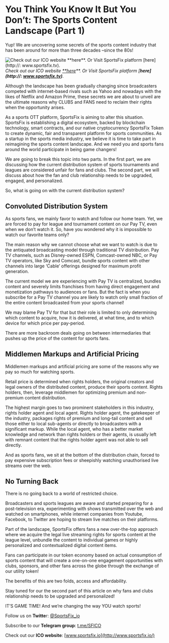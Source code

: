 
# You Think You Know It But You Don’t: The Sports Content Landscape (Part 1)

Yup! We are uncovering some secrets of the sports content industry that has been around for more than three decades –since the 80s!

![Check out our ICO website [**here](http://www.sportsfix.io)**. Or Visit SportsFix platform [**here](http://: www.sportsfix.tv)**.](https://cdn-images-1.medium.com/max/3000/1*BCpeva9DpVD-n_K32tJZcw.jpeg)*Check out our ICO website [**here](http://www.sportsfix.io)**. Or Visit SportsFix platform [**here](http://: www.sportsfix.tv)**.*

Although the landscape has been gradually changing since broadcasters competed with internet-based rivals such as Yahoo and nowadays with the likes of Netflix and Amazon Prime, these secrets we are about to unveil are the ultimate reasons why CLUBS and FANS need to reclaim their rights when the opportunity arises.

As a sports OTT platform, SportsFix is aiming to alter this situation. SportsFix is establishing a digital ecosystem, backed by blockchain technology, smart contracts, and our native cryptocurrency SportsFix Token to create dynamic, fair and transparent platform for sports communities. As a startup in the sports media industry, we believe it is time to take part in reimagining the sports content landscape. And we need you and sports fans around the world participate in being game changers!

We are going to break this topic into two parts. In the first part, we are discussing how the current distribution system of sports tournaments and leagues are considered unfair for fans and clubs. The second part, we will discuss about how the fan and club relationship needs to be upgraded, engaged, and personalized.

So, what is going on with the current distribution system?

## **Convoluted Distribution System**

As sports fans, we mainly favor to watch and follow our home team. Yet, we are forced to pay for league and tournament content on our Pay TV, even when we don’t watch it. So, have you wondered why it is impossible to watch our favorite teams only?

The main reason why we cannot choose what we want to watch is due to the antiquated broadcasting model through traditional TV distribution. Pay TV channels, such as Disney-owned ESPN, Comcast-owned NBC, or Pay TV operators, like Sky and Comcast, bundle sports content with other channels into large ‘Cable’ offerings designed for maximum profit generation.

The current model we are experiencing with Pay TV is centralized, bundles content and severely limits franchises from having direct engagement and monetization pathways to audiences or fans. But the fact is when you subscribe for a Pay TV channel you are likely to watch only small fraction of the entire content broadcasted from your sports channel!

We may blame Pay TV for that but their role is limited to only determining which content to acquire, how it is delivered, at what time, and to which device for which price per pay-period.

There are more backroom deals going on between intermediaries that pushes up the price of the content for sports fans.

## **Middlemen Markups and Artificial Pricing**

Middlemen markups and artificial pricing are some of the reasons why we pay so much for watching sports.

Retail price is determined when rights holders, the original creators and legal owners of the distributed content, produce their sports content. Rights holders, then, leverage middlemen for optimizing premium and non-premium content distribution.

The highest margin goes to two prominent stakeholders in this industry, rights holder agent and local agent. Rights holder agent, the gatekeeper of the industry, packages rights of premium and long-tail content and sell those either to local sub-agents or directly to broadcasters with a significant markup. While the local agent, who has a better market knowledge and network than rights holders or their agents, is usually left with remnant content that the rights holder agent was not able to sell directly.

And as sports fans, we sit at the bottom of the distribution chain, forced to pay expensive subscription fees or sheepishly watching unauthorised live streams over the web.

## **No Turning Back**

There is no going back to a world of restricted choice.

Broadcasters and sports leagues are aware and started preparing for a post-television era, experimenting with shows transmitted over the web and watched on smartphones, while internet companies from Youtube, Facebook, to Twitter are hoping to stream live matches on their platforms.

Part of the landscape, SportsFix offers fans a new over-the-top approach where we acquire the legal live streaming rights for sports content at the league level, unbundle the content to individual games or highly personalized and contextualized digital content items.

Fans can participate in our token economy based on actual consumption of sports content that will create a one-on-one engagement opportunities with clubs, sponsors, and other fans across the globe through the exchange of our utility token!

The benefits of this are two folds, access and affordability.

Stay tuned for our the second part of this article on why fans and clubs relationship needs to be upgraded and personalized!

IT’S GAME TIME! And we’re changing the way YOU watch sports!

Follow us on **Twitte**r: [@SportsFix_io](https://twitter.com/SportsFix_io)

Subscribe to our **Telegram group**: [t.me/SFICO](https://t.me/SFICO)

Check out our **ICO website**: [www.sportsfix.io](http://www.sportsfix.io/)
